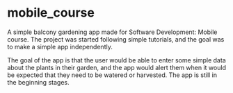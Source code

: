 # mobile_course

A simple balcony gardening app made for Software Development: Mobile course. The project was started following simple tutorials, and the goal was to make a simple app independently.

The goal of the app is that the user would be able to enter some simple data about the plants in their garden, and the app would alert them when it would be expected that they need to be watered or harvested. The app is still in the beginning stages.
